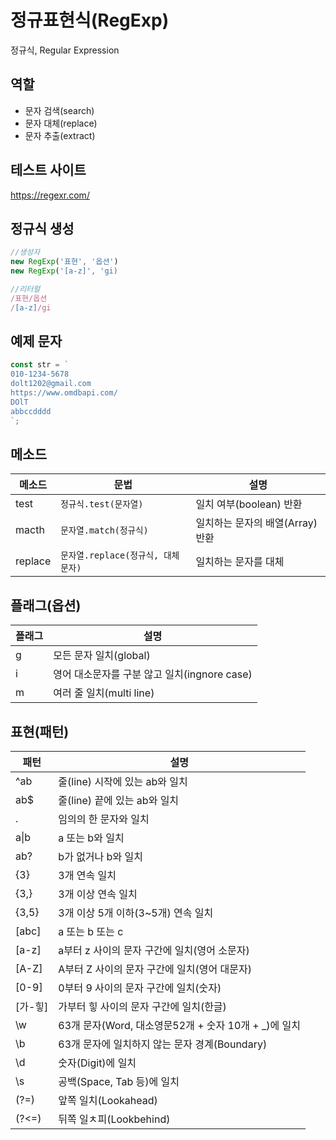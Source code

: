# 정규표현식(RegExp)

정규식, Regular Expression

## 역할

- 문자 검색(search)
- 문자 대체(replace)
- 문자 추출(extract)

## 테스트 사이트

https://regexr.com/

## 정규식 생성

```js
//생성자
new RegExp('표현', '옵션')
new RegExp('[a-z]', 'gi)

//리터럴
/표현/옵션
/[a-z]/gi
```

## 예제 문자

```js
const str = `
010-1234-5678
dolt1202@gmail.com
https://www.omdbapi.com/
DOlT
abbccdddd
`;
```

## 메소드

| 메소드  | 문법                               | 설명                             |
| ------- | ---------------------------------- | -------------------------------- |
| test    | `정규식.test(문자열)`              | 일치 여부(boolean) 반환          |
| macth   | `문자열.match(정규식)`             | 일치하는 문자의 배열(Array) 반환 |
| replace | `문자열.replace(정규식, 대체문자)` | 일치하는 문자를 대체             |

## 플래그(옵션)

| 플래그 | 설명                                         |
| ------ | -------------------------------------------- |
| g      | 모든 문자 일치(global)                       |
| i      | 영어 대소문자를 구분 않고 일치(ingnore case) |
| m      | 여러 줄 일치(multi line)                     |

## 표현(패턴)

| 패턴       | 설명                                                  |
| ---------- | ----------------------------------------------------- |
| ^ab        | 줄(line) 시작에 있는 ab와 일치                        |
| ab$        | 줄(line) 끝에 있는 ab와 일치                          |
| .          | 임의의 한 문자와 일치                                 |
| a&verbar;b | a 또는 b와 일치                                       |
| ab?        | b가 없거나 b와 일치                                   |
| {3}        | 3개 연속 일치                                         |
| {3,}       | 3개 이상 연속 일치                                    |
| {3,5}      | 3개 이상 5개 이하(3~5개) 연속 일치                    |
| [abc]      | a 또는 b 또는 c                                       |
| [a-z]      | a부터 z 사이의 문자 구간에 일치(영어 소문자)          |
| [A-Z]      | A부터 Z 사이의 문자 구간에 일치(영어 대문자)          |
| [0-9]      | 0부터 9 사이의 문자 구간에 일치(숫자)                 |
| [가-힣]    | 가부터 힣 사이의 문자 구간에 일치(한글)               |
| \w         | 63개 문자(Word, 대소영문52개 + 숫자 10개 + \_)에 일치 |
| \b         | 63개 문자에 일치하지 않는 문자 경계(Boundary)         |
| \d         | 숫자(Digit)에 일치                                    |
| \s         | 공백(Space, Tab 등)에 일치                            |
| (?=)       | 앞쪽 일치(Lookahead)                                  |
| (?<=)      | 뒤쪽 일ㅊ피(Lookbehind)                               |
